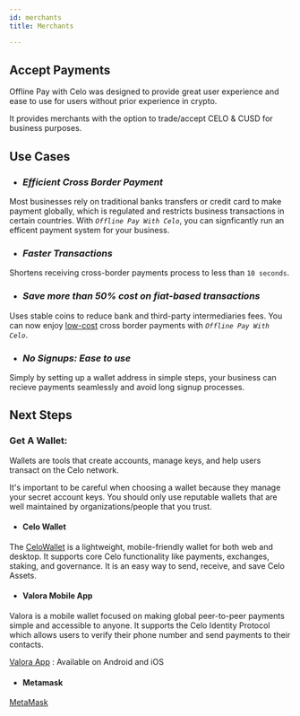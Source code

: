 ```yaml
---
id: merchants
title: Merchants

---
```


## Accept Payments
 Offline Pay with Celo was designed to provide great user experience and ease to use for users without prior experience in crypto.

 It provides merchants with the option to trade/accept CELO & CUSD for business purposes.

## Use Cases
- ### *Efficient Cross Border Payment*
 Most businesses rely on traditional banks transfers or credit card to make payment globally, which is regulated and restricts business transactions in certain countries. With *`Offline Pay With Celo`*, you can signficantly run an efficent payment system for your business.

- ### *Faster Transactions*
 Shortens receiving cross-border payments process to less than `10 seconds`.

- ### *Save more than 50% cost on fiat-based transactions*
 Uses stable coins to reduce bank and third-party intermediaries fees. You can now enjoy [low-cost](https://docs.celo.org/celo-codebase/protocol/transactions/erc20-transaction-fees) cross border payments with *`Offline Pay With Celo`*.

- ### *No Signups: Ease to use*
 Simply by setting up a wallet address in simple steps, your business can recieve payments seamlessly and avoid long signup processes.


 ## Next Steps

 ### Get A Wallet:
 Wallets are tools that create accounts, manage keys, and help users transact on the Celo network.

It's important to be careful when choosing a wallet because they manage your secret account keys. You should only use reputable wallets that are well maintained by organizations/people that you trust.

 - #### Celo Wallet
 The [CeloWallet](https://celowallet.app/setup) is a lightweight, mobile-friendly wallet for both web and desktop. It supports core Celo functionality like payments, exchanges, staking, and governance. It is an easy way to send, receive, and save Celo Assets.

- #### Valora Mobile App
Valora is a mobile wallet focused on making global peer-to-peer payments simple and accessible to anyone. It supports the Celo Identity Protocol which allows users to verify their phone number and send payments to their contacts.

 [Valora App](https://valoraapp.com/) : Available on Android and iOS

- #### Metamask
 [MetaMask](https://metamask.io)
